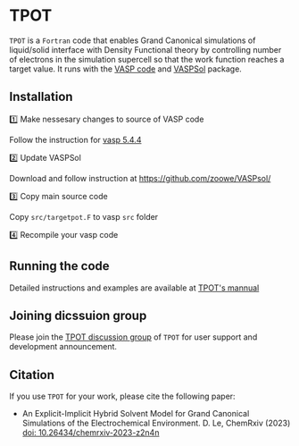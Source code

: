 # TPOT

```TPOT``` is a ```Fortran``` code that enables Grand Canonical simulations of liquid/solid interface with Density Functional theory by controlling number of electrons in the simulation supercell so that the work function reaches a target value. It runs with the [VASP code](https://www.vasp.at/) and [VASPSol](https://github.com/zoowe/VASPsol/) package.

## Installation

:one: Make nessesary changes to source of VASP code

Follow the instruction for [vasp 5.4.4](docs/vaspcode)

:two: Update VASPSol

Download and follow instruction at https://github.com/zoowe/VASPsol/

:three: Copy main source code

Copy ```src/targetpot.F``` to vasp ```src``` folder

:four: Recompile your vasp code

## Running the code

Detailed instructions and examples are available at [TPOT's mannual](docs/tpot) 

## Joining dicssuion group

Please join the [TPOT discussion group](https://groups.google.com/g/tpot_simulation) of ```TPOT``` for user support and development announcement.

## Citation

If you use ```TPOT``` for your work, please cite the following paper:

- An Explicit-Implicit Hybrid Solvent Model for Grand Canonical Simulations of the Electrochemical Environment.
D. Le, ChemRxiv (2023) [doi: 10.26434/chemrxiv-2023-z2n4n](https://doi.org/10.26434/chemrxiv-2023-z2n4n)

